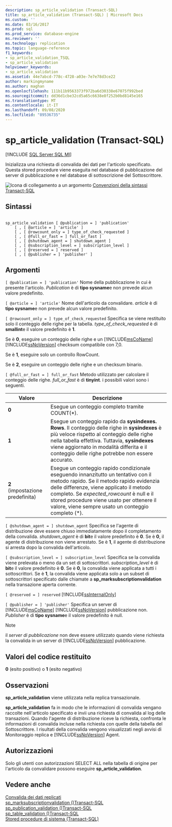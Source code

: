 ```yaml
---
description: sp_article_validation (Transact-SQL)
title: sp_article_validation (Transact-SQL) | Microsoft Docs
ms.custom: ''
ms.date: 03/16/2017
ms.prod: sql
ms.prod_service: database-engine
ms.reviewer: ''
ms.technology: replication
ms.topic: language-reference
f1_keywords:
- sp_article_validation_TSQL
- sp_article_validation
helpviewer_keywords:
- sp_article_validation
ms.assetid: 44e7abcd-778c-4728-a03e-7e7e78d3ce22
author: markingmyname
ms.author: maghan
ms.openlocfilehash: 111b11b9563373f972ba6d30338e67075f992bed
ms.sourcegitcommit: dd36d1cbe32cd5a65c6638e8f252b0bd8145e165
ms.translationtype: MT
ms.contentlocale: it-IT
ms.lasthandoff: 09/08/2020
ms.locfileid: "89536735"
---
```

# <a name="sp_article_validation-transact-sql"></a>sp_article_validation (Transact-SQL)
[!INCLUDE [SQL Server SQL MI](../../includes/applies-to-version/sql-asdbmi.md)]

  Inizializza una richiesta di convalida dei dati per l'articolo specificato. Questa stored procedure viene eseguita nel database di pubblicazione del server di pubblicazione e nel database di sottoscrizione del Sottoscrittore.  
  
 ![Icona di collegamento a un argomento](../../database-engine/configure-windows/media/topic-link.gif "Icona di collegamento a un argomento") [Convenzioni della sintassi Transact-SQL](../../t-sql/language-elements/transact-sql-syntax-conventions-transact-sql.md)  
  
## <a name="syntax"></a>Sintassi  
  
```  
  
sp_article_validation [ @publication = ] 'publication'  
    [ , [ @article = ] 'article' ]  
    [ , [ @rowcount_only = ] type_of_check_requested ]  
    [ , [ @full_or_fast = ] full_or_fast ]  
    [ , [ @shutdown_agent = ] shutdown_agent ]  
    [ , [ @subscription_level = ] subscription_level ]  
    [ , [ @reserved = ] reserved ]  
    [ , [ @publisher = ] 'publisher' ]  
```  
  
## <a name="arguments"></a>Argomenti  
`[ @publication = ] 'publication'` Nome della pubblicazione in cui è presente l'articolo. *Publication* è di **tipo sysname**e non prevede alcun valore predefinito.  
  
`[ @article = ] 'article'` Nome dell'articolo da convalidare. *article* è di **tipo sysname**e non prevede alcun valore predefinito.  
  
`[ @rowcount_only = ] type_of_check_requested` Specifica se viene restituito solo il conteggio delle righe per la tabella. *type_of_check_requested* è di **smallint**e il valore predefinito è **1**.  
  
 Se è **0**, eseguire un conteggio delle righe e un [!INCLUDE[msCoName](../../includes/msconame-md.md)] [!INCLUDE[ssNoVersion](../../includes/ssnoversion-md.md)] checksum compatibile con 7,0.  
  
 Se è **1**, eseguire solo un controllo RowCount.  
  
 Se è **2**, eseguire un conteggio delle righe e un checksum binario.  
  
`[ @full_or_fast = ] full_or_fast` Metodo utilizzato per calcolare il conteggio delle righe. *full_or_fast* è di **tinyint**. i possibili valori sono i seguenti.  
  
|**Valore**|**Descrizione**|  
|---------------|---------------------|  
|**0**|Esegue un conteggio completo tramite COUNT(*).|  
|**1**|Esegue un conteggio rapido da **sysindexes. Rows**. Il conteggio delle righe in **sysindexes** è più veloce rispetto al conteggio delle righe nella tabella effettiva. Tuttavia, **sysindexes** viene aggiornato in modalità differita e il conteggio delle righe potrebbe non essere accurato.|  
|**2** (impostazione predefinita)|Esegue un conteggio rapido condizionale eseguendo innanzitutto un tentativo con il metodo rapido. Se il metodo rapido evidenzia delle differenze, viene applicato il metodo completo. Se *expected_rowcount* è null e il stored procedure viene usato per ottenere il valore, viene sempre usato un conteggio completo (*).|  
  
`[ @shutdown_agent = ] shutdown_agent` Specifica se l'agente di distribuzione deve essere chiuso immediatamente dopo il completamento della convalida. *shutdown_agent* è di **bit**e il valore predefinito è **0**. Se è **0**, il agente di distribuzione non viene arrestato. Se è **1**, il agente di distribuzione si arresta dopo la convalida dell'articolo.  
  
`[ @subscription_level = ] subscription_level` Specifica se la convalida viene prelevata o meno da un set di sottoscrittori. *subscription_level* è di **bit**e il valore predefinito è **0**. Se è **0**, la convalida viene applicata a tutti i sottoscrittori. Se è **1**, la convalida viene applicata solo a un subset di sottoscrittori specificato dalle chiamate a **sp_marksubscriptionvalidation** nella transazione aperta corrente.  
  
`[ @reserved = ] reserved` [!INCLUDE[ssInternalOnly](../../includes/ssinternalonly-md.md)]  
  
`[ @publisher = ] 'publisher'` Specifica un server di [!INCLUDE[msCoName](../../includes/msconame-md.md)] [!INCLUDE[ssNoVersion](../../includes/ssnoversion-md.md)] pubblicazione non. *Publisher* è di **tipo sysname**e il valore predefinito è null.  
  
> [!NOTE]  
>  il *server di pubblicazione* non deve essere utilizzato quando viene richiesta la convalida in un server di [!INCLUDE[ssNoVersion](../../includes/ssnoversion-md.md)] pubblicazione.  
  
## <a name="return-code-values"></a>Valori del codice restituito  
 **0** (esito positivo) o **1** (esito negativo)  
  
## <a name="remarks"></a>Osservazioni  
 **sp_article_validation** viene utilizzata nella replica transazionale.  
  
 **sp_article_validation** fa in modo che le informazioni di convalida vengano raccolte nell'articolo specificato e invii una richiesta di convalida al log delle transazioni. Quando l'agente di distribuzione riceve la richiesta, confronta le informazioni di convalida incluse nella richiesta con quelle della tabella del Sottoscrittore. I risultati della convalida vengono visualizzati negli avvisi di Monitoraggio replica e [!INCLUDE[ssNoVersion](../../includes/ssnoversion-md.md)] Agent.  
  
## <a name="permissions"></a>Autorizzazioni  
 Solo gli utenti con autorizzazioni SELECT ALL nella tabella di origine per l'articolo da convalidare possono eseguire **sp_article_validation**.  
  
## <a name="see-also"></a>Vedere anche  
 [Convalida dei dati replicati](../../relational-databases/replication/validate-data-at-the-subscriber.md)   
 [sp_marksubscriptionvalidation &#40;&#41;Transact-SQL ](../../relational-databases/system-stored-procedures/sp-marksubscriptionvalidation-transact-sql.md)   
 [sp_publication_validation &#40;&#41;Transact-SQL ](../../relational-databases/system-stored-procedures/sp-publication-validation-transact-sql.md)   
 [sp_table_validation &#40;&#41;Transact-SQL ](../../relational-databases/system-stored-procedures/sp-table-validation-transact-sql.md)   
 [Stored procedure di sistema &#40;Transact-SQL&#41;](../../relational-databases/system-stored-procedures/system-stored-procedures-transact-sql.md)  
  
  
